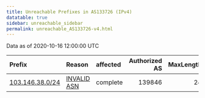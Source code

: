 ```yaml
---
title: Unreachable Prefixes in AS133726 (IPv4)
datatable: true
sidebar: unreachable_sidebar
permalink: unreachable_AS133726-v4.html
---
```


Data as of 2020-10-16 12:00:00 UTC


<div class="datatable-begin"></div>

| Prefix                                                   | Reason                                                                                                  | affected   |   Authorized AS |   MaxLength | Anchor                                       |   unreachable /24s |
|:---------------------------------------------------------|:--------------------------------------------------------------------------------------------------------|:-----------|----------------:|------------:|:---------------------------------------------|-------------------:|
| [103.146.38.0/24](https://stat.ripe.net/103.146.38.0/24) | [INVALID ASN](https://rpki-validator.ripe.net/announcement-preview?asn=AS133726&prefix=103.146.38.0/24) | complete   |          139846 |          24 | [APNIC](unreachable_APNIC_RPKI_Root-v4.html) |                  1 |

<div class="datatable-end"></div>